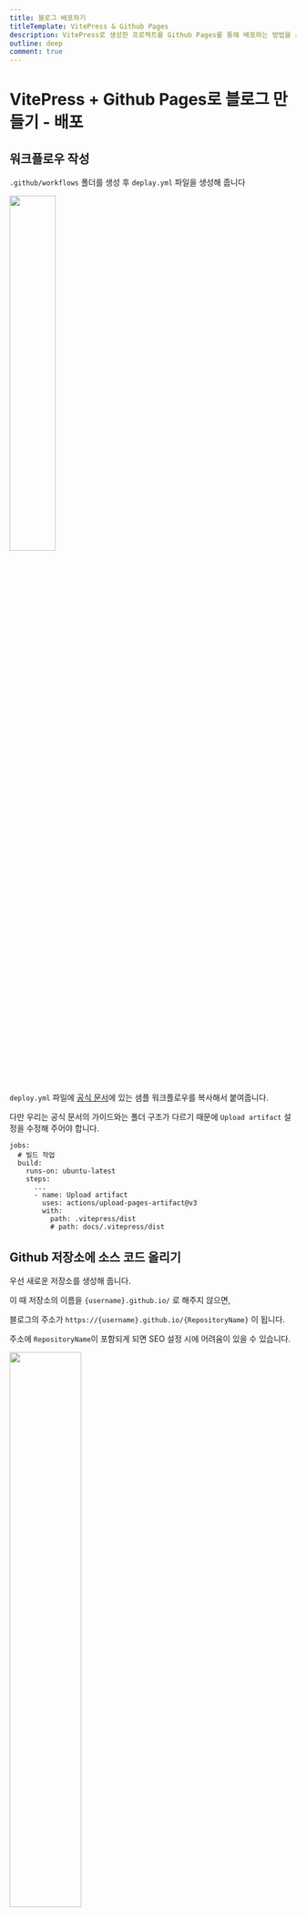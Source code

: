 ```yaml
---
title: 블로그 배포하기
titleTemplate: VitePress & Github Pages
description: VitePress로 생성한 프로젝트를 Github Pages를 통해 배포하는 방법을 소개합니다
outline: deep
comment: true
---
```


# VitePress + Github Pages로 블로그 만들기 - 배포

## 워크플로우 작성

`.github/workflows` 폴더를 생성 후 `deplay.yml` 파일을 생성해 줍니다

<img src="/assets/images/vitepress/github-deploy-1.jpeg" width="40%">

`deploy.yml` 파일에 [공식 문서](https://vitepress.vuejs.kr/guide/deploy#github-pages)에 있는 샘플 워크플로우를 복사해서 붙여줍니다.

다만 우리는 공식 문서의 가이드와는 폴더 구조가 다르기 때문에 `Upload artifact` 설정을 수정해 주어야 합니다.

```
jobs:
  # 빌드 작업
  build:
    runs-on: ubuntu-latest
    steps:
	  ...
      - name: Upload artifact
        uses: actions/upload-pages-artifact@v3
        with:
          path: .vitepress/dist
          # path: docs/.vitepress/dist
```

## Github 저장소에 소스 코드 올리기

우선 새로운 저장소를 생성해 줍니다.

이 때 저장소의 이름을 `{username}.github.io/` 로 해주지 않으면,

블로그의 주소가 `https://{username}.github.io/{RepositoryName}` 이 됩니다.

주소에 `RepositoryName`이 포함되게 되면 SEO 설정 시에 어려움이 있을 수 있습니다.

<img src="/assets/images/vitepress/github-deploy-2.jpeg" width="50%">

생성된 저장소의 설정을 수정해 줍니다.

<img src="/assets/images/vitepress/github-deploy-3.jpeg" width="80%">

이제 터미널을 통해 저장소에 소스 코드를 업로드합니다.

```
$ git init
$ git add --all
$ git commit -m "first commit"
$ git branch -M main
$ git remote add origin {깃허브 저장소 주소}
$ git push -u origin main
```

업로드 후에 저장소의 Actions 페이지에 접근해 보면,
배포 상황을 확인할 수 있습니다.

<img src="/assets/images/vitepress/github-deploy-4.jpeg" width="80%">

위와 같이 배포가 성공적으로 완료되었다면

`https://{username}.github.io/`로 접근해서 홈페이지를 확인할 수 있습니다.

---

> [VitePress | Vite & Vue로 구동되는 정적 사이트 생성기](https://vitepress.vuejs.kr/)

